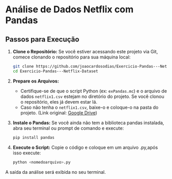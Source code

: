 # Análise de Dados Netflix com Pandas



## Passos para Execução

1.  **Clone o Repositório:**
    Se você estiver acessando este projeto via Git, comece clonando o repositório para sua máquina local:
    ```bash
    git clone https://github.com/joaocardosodias/Exercicio-Pandas---Netflix-Dataset/tree/main
    cd Exercicio-Pandas---Netflix-Dataset
    ```

2.  **Prepare os Arquivos:**
    * Certifique-se de que o script Python (ex: `exPandas.mc`) e o arquivo de dados `netflix1.csv` estejam no diretório do projeto. Se você clonou o repositório, eles já devem estar lá.
    * Caso não tenha o `netflix1.csv`, baixe-o e coloque-o na pasta do projeto. (Link original: [Google Drive](https://drive.google.com/file/d/1Ai6N6Cd0zkJBxFS3FCAql6Uo8rpgLLFc/view?usp=sharing))

3.  **Instale o Pandas:**
    Se você ainda não tem a biblioteca pandas instalada, abra seu terminal ou prompt de comando e execute:
    ```bash
    pip install pandas
    ```

4.  **Execute o Script:**
    Copie o código e coloque em um arquivo .py,após isso execute:
    ```bash
    python <nomedoarquivo>.py
    ```
A saída da análise será exibida no seu terminal.
